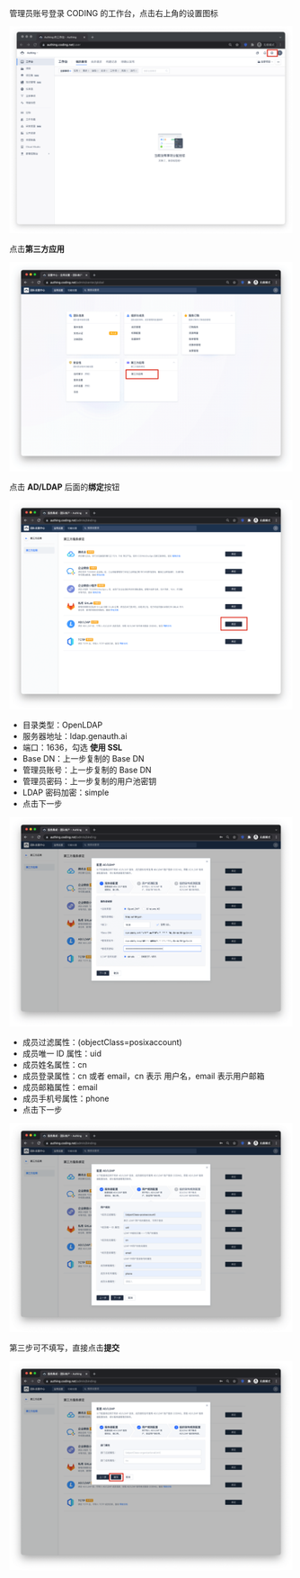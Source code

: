 <IntegrationDetailCard :title="`在 CODING 中配置 LDAP`">

管理员账号登录 CODING 的工作台，点击右上角的设置图标

<img src="../../images/integration/ldap-coding/2-1.png" class="md-img-padding" />

点击**第三方应用**

<img src="../../images/integration/ldap-coding/2-2.png" class="md-img-padding" />

点击 **AD/LDAP** 后面的**绑定**按钮

<img src="../../images/integration/ldap-coding/2-3.png" class="md-img-padding" />

- 目录类型：OpenLDAP
- 服务器地址：ldap.genauth.ai
- 端口：1636，勾选 **使用 SSL**
- Base DN：上一步复制的 Base DN
- 管理员账号：上一步复制的 Base DN
- 管理员密码：上一步复制的用户池密钥
- LDAP 密码加密：simple
- 点击下一步

<img src="../../images/integration/ldap-coding/2-4.png" class="md-img-padding" />

- 成员过滤属性：(objectClass=posixaccount)
- 成员唯一 ID 属性：uid
- 成员姓名属性：cn
- 成员登录属性：cn 或者 email，cn 表示 用户名，email 表示用户邮箱
- 成员邮箱属性：email
- 成员手机号属性：phone
- 点击下一步

<img src="../../images/integration/ldap-coding/2-5.png" class="md-img-padding" />

第三步可不填写，直接点击**提交**

<img src="../../images/integration/ldap-coding/2-6.png" class="md-img-padding" />

</IntegrationDetailCard>
